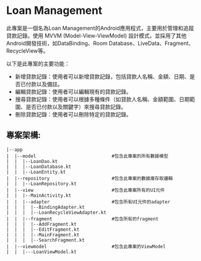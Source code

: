 # Loan Management
此專案是一個名為Loan Management的Android應用程式，主要用於管理和追蹤貸款記錄。使用 MVVM (Model-View-ViewModel) 設計模式，並採用了其他Android開發技術，如DataBinding、Room Database、LiveData、Fragment、RecycleView等。

以下是此專案的主要功能：
* 新增貸款記錄：使用者可以新增貸款記錄，包括貸款人名稱、金額、日期、是否已付款以及備註。
* 編輯貸款記錄：使用者可以編輯現有的貸款記錄。
* 搜尋貸款記錄：使用者可以根據多種條件（如貸款人名稱、金額範圍、日期範圍、是否已付款以及關鍵字）來搜尋貸款記錄。
* 刪除貸款記錄：使用者可以刪除特定的貸款記錄。

## 專案架構:
```
|--app
|  |--model                            #包含此專案的所有數據模型
|  |  |--LoanDao.kt
|  |  |--LoanDatabase.kt
|  |  |--LoanEntity.kt
|  |--repository                       #包含此專案的數據庫存取邏輯
|  |  |--LoanRepository.kt
|  |--view                             #包含此專案所有的UI元件
|  |  |--MainActivity.kt
|  |  |--adapter                       #包含所有UI元件的adapter
|  |  |  |--BindingAdapter.kt
|  |  |  |--LoanRecycleViewAdapter.kt
|  |  |--fragment                      #包含所有的fragment
|  |  |  |--AddFragment.kt
|  |  |  |--EditFragment.kt
|  |  |  |--MainFragment.kt
|  |  |  |--SearchFragment.kt
|  |--viewmodel                        #包含此專案的ViewModel
|  |  |---LoanViewModel.kt
```
